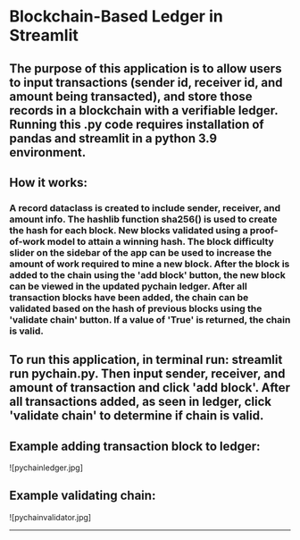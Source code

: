 # Blockchain-Based Ledger in Streamlit

## The purpose of this application is to allow users to input transactions (sender id, receiver id, and amount being transacted), and store those records in a blockchain with a verifiable ledger. Running this .py code requires installation of pandas and streamlit in a python 3.9 environment. 

## How it works:

### A record dataclass is created to include sender, receiver, and amount info. The hashlib function sha256() is used to create the hash for each block. New blocks validated using a proof-of-work model to attain a winning hash. The block difficulty slider on the sidebar of the app can be used to increase the amount of work required to mine a new block. After the block is added to the chain using the 'add block' button, the new block can be viewed in the updated pychain ledger. After all transaction blocks have been added, the chain can be validated based on the hash of previous blocks using the 'validate chain' button. If a value of 'True' is returned, the chain is valid.

## To run this application, in terminal run: streamlit run pychain.py. Then input sender, receiver, and amount of transaction and click 'add block'. After all transactions added, as seen in ledger, click 'validate chain' to determine if chain is valid.

## Example adding transaction block to ledger: 

![pychainledger.jpg]

## Example validating chain:

![pychainvalidator.jpg]

---
